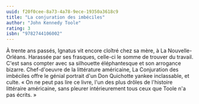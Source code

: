 ```yaml
---
uuid: f20f0cee-8a73-4a78-9ece-19350a3618c9
title: "La conjuration des imbéciles"
author: "John Kennedy Toole"
rating: 3
isbn: "9782744106002"
---
```


À trente ans passés, Ignatus vit encore cloîtré chez sa mère, à La Nouvelle-Orléans. Harassée par ses frasques, celle-ci le somme de trouver du travail. C'est sans compter avec sa silhouette éléphantesque et son arrogance bizarre. Chef-d'oeuvre de la littérature américaine, La Conjuration des imbéciles offre le génial portrait d'un Don Quichotte yankee inclassable, et culte.
« On ne peut pas lire ce livre, l'un des plus drôles de l'histoire littéraire américaine, sans pleurer intérieurement tous ceux que Toole n'a pas écrits. »